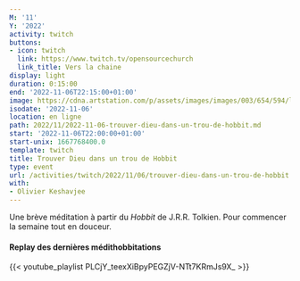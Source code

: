 ```yaml
---
M: '11'
Y: '2022'
activity: twitch
buttons:
- icon: twitch
  link: https://www.twitch.tv/opensourcechurch
  link_title: Vers la chaine
display: light
duration: 0:15:00
end: '2022-11-06T22:15:00+01:00'
image: https://cdna.artstation.com/p/assets/images/images/003/654/594/large/sam-robberechts-finalrender1.jpg
isodate: '2022-11-06'
location: en ligne
path: 2022/11/2022-11-06-trouver-dieu-dans-un-trou-de-hobbit.md
start: '2022-11-06T22:00:00+01:00'
start-unix: 1667768400.0
template: twitch
title: Trouver Dieu dans un trou de Hobbit
type: event
url: /activities/twitch/2022/11/06/trouver-dieu-dans-un-trou-de-hobbit
with:
- Olivier Keshavjee
---
```

Une brève méditation à partir du *Hobbit* de J.R.R. Tolkien. Pour commencer la semaine tout en douceur.



#### Replay des dernières médithobbitations

{{< youtube_playlist PLCjY_teexXiBpyPEGZjV-NTt7KRmJs9X_ >}}